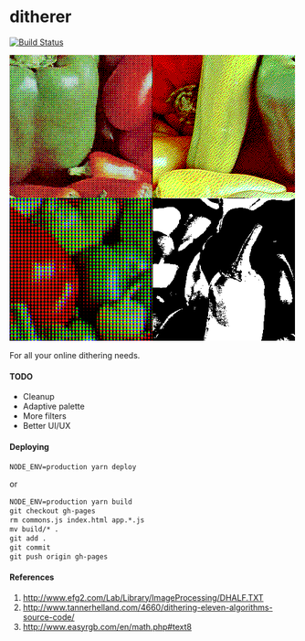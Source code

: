 # ditherer

[![Build Status](https://travis-ci.org/gyng/ditherer.svg?branch=master)](https://travis-ci.org/gyng/ditherer)

![screenshot](screenshot.png)

For all your online dithering needs.

#### TODO

* Cleanup
* Adaptive palette
* More filters
* Better UI/UX

#### Deploying

```
NODE_ENV=production yarn deploy
```

or

```
NODE_ENV=production yarn build
git checkout gh-pages
rm commons.js index.html app.*.js
mv build/* .
git add .
git commit
git push origin gh-pages
```

#### References

1. http://www.efg2.com/Lab/Library/ImageProcessing/DHALF.TXT
2. http://www.tannerhelland.com/4660/dithering-eleven-algorithms-source-code/
3. http://www.easyrgb.com/en/math.php#text8
